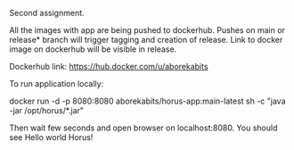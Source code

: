 Second assignment.

All the images with app are being pushed to dockerhub.
Pushes on main or release* branch will trigger tagging and creation of release.
Link to docker image on dockerhub will be visible in release.

Dockerhub link: https://hub.docker.com/u/aborekabits

To run application locally:

docker run -d -p 8080:8080 aborekabits/horus-app:main-latest sh -c "java -jar /opt/horus/*.jar"

Then wait few seconds and open browser on localhost:8080. You should see Hello world Horus!

